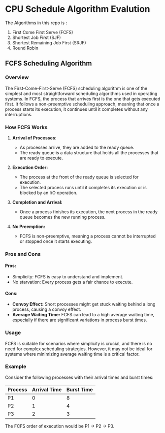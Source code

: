 # CPU Schedule Algorithm Evalution

The Algorithms in this repo is : <br />
 1. First Come First Serve (FCFS) <br />
 2. Shortest Job First (SJF) <br />
 3. Shortest Remaining Job First (SRJF) <br />
 4. Round Robin <br />

## FCFS Scheduling Algorithm

### Overview

The First-Come-First-Serve (FCFS) scheduling algorithm is one of the simplest and most straightforward scheduling algorithms used in operating systems. In FCFS, the process that arrives first is the one that gets executed first. It follows a non-preemptive scheduling approach, meaning that once a process starts its execution, it continues until it completes without any interruptions.

### How FCFS Works

1. **Arrival of Processes:**
   - As processes arrive, they are added to the ready queue.
   - The ready queue is a data structure that holds all the processes that are ready to execute.

2. **Execution Order:**
   - The process at the front of the ready queue is selected for execution.
   - The selected process runs until it completes its execution or is blocked by an I/O operation.

3. **Completion and Arrival:**
   - Once a process finishes its execution, the next process in the ready queue becomes the new running process.

4. **No Preemption:**
   - FCFS is non-preemptive, meaning a process cannot be interrupted or stopped once it starts executing.

### Pros and Cons

#### Pros:
- Simplicity: FCFS is easy to understand and implement.
- No starvation: Every process gets a fair chance to execute.

#### Cons:
- **Convoy Effect:** Short processes might get stuck waiting behind a long process, causing a convoy effect.
- **Average Waiting Time:** FCFS can lead to a high average waiting time, especially if there are significant variations in process burst times.

### Usage

FCFS is suitable for scenarios where simplicity is crucial, and there is no need for complex scheduling strategies. However, it may not be ideal for systems where minimizing average waiting time is a critical factor.

### Example

Consider the following processes with their arrival times and burst times:

| Process | Arrival Time | Burst Time |
|---------|--------------|------------|
| P1      | 0            | 8          |
| P2      | 1            | 4          |
| P3      | 2            | 3          |

The FCFS order of execution would be P1 -> P2 -> P3.
